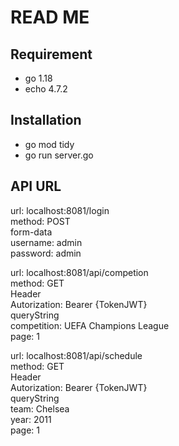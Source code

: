 # READ ME

## Requirement
- go 1.18
- echo 4.7.2

## Installation
- go mod tidy
- go run server.go

## API URL

url: localhost:8081/login \
method: POST \
form-data \
username: admin \
password: admin

url: localhost:8081/api/competion \
method: GET \
Header \
Autorization: Bearer {TokenJWT} \
queryString \
competition: UEFA Champions League \
page: 1

url: localhost:8081/api/schedule \
method: GET \
Header \
Autorization: Bearer {TokenJWT} \
queryString \
team: Chelsea \
year: 2011 \
page: 1


